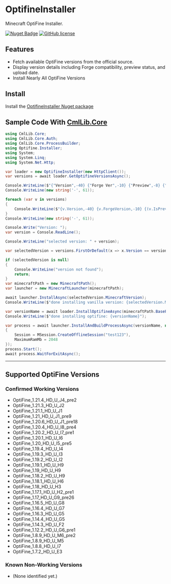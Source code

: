# OptifineInstaller
Minecraft OptiFine Installer.

[![Nuget Badge](https://img.shields.io/nuget/v/OptifineInstaller)](https://www.nuget.org/packages/OptifineInstaller)
[![GitHub license](https://img.shields.io/github/license/Naereen/StrapDown.js.svg)](https://github.com/mzggr0914/OptifineInstaller/blob/master/LICENSE)

## Features

* Fetch available OptiFine versions from the official source.
* Display version details including Forge compatibility, preview status, and upload date.
* Install Nearly All OptiFine Versions

## Install

Install the [OptifineInstaller Nuget package](https://www.nuget.org/packages/OptifineInstaller)

## Sample Code With [CmlLib.Core](https://github.com/CmlLib/CmlLib.Core)

```csharp
using CmlLib.Core;
using CmlLib.Core.Auth;
using CmlLib.Core.ProcessBuilder;
using Optifine.Installer;
using System;
using System.Linq;
using System.Net.Http;

var loader = new OptifineInstaller(new HttpClient());
var versions = await loader.GetOptifineVersionsAsync();

Console.WriteLine($"{"Version",-40} {"Forge Ver",-10} {"Preview",-8} {"Uploaded",-12}");
Console.WriteLine(new string('-', 61));

foreach (var v in versions)
{
    Console.WriteLine($"{v.Version,-40} {v.ForgeVersion,-10} {(v.IsPreviewVersion ? "Yes" : "No"),-8} {v.UploadedDate:yyyy-MM-dd}");
}
Console.WriteLine(new string('-', 61));

Console.Write("Version: ");
var version = Console.ReadLine();

Console.WriteLine("selected version: " + version);

var selectedVersion = versions.FirstOrDefault(x => x.Version == version);

if (selectedVersion is null)
{
    Console.WriteLine("version not found");
    return;
}
var minecraftPath = new MinecraftPath();
var launcher = new MinecraftLauncher(minecraftPath);

await launcher.InstallAsync(selectedVersion.MinecraftVersion);
Console.WriteLine($"done installing vanilla version: {selectedVersion.MinecraftVersion}");

var versionName = await loader.InstallOptifineAsync(minecraftPath.BasePath, selectedVersion);
Console.WriteLine($"done installing optifine: {versionName}");

var process = await launcher.InstallAndBuildProcessAsync(versionName, new MLaunchOption
{
    Session = MSession.CreateOfflineSession("test123"),
    MaximumRamMb = 2048
});
process.Start();
await process.WaitForExitAsync();
```

---

## Supported OptiFine Versions

### Confirmed Working Versions

* OptiFine\_1.21.4\_HD\_U\_J4\_pre2
* OptiFine\_1.21.3\_HD\_U\_J2
* OptiFine\_1.21.1\_HD\_U\_J1
* OptiFine\_1.21\_HD\_U\_J1\_pre9
* OptiFine\_1.20.6\_HD\_U\_J1\_pre18
* OptiFine\_1.20.4\_HD\_U\_I8\_pre4
* OptiFine\_1.20.2\_HD\_U\_I7\_pre1
* OptiFine\_1.20.1\_HD\_U\_I6
* OptiFine\_1.20\_HD\_U\_I5\_pre5
* OptiFine\_1.19.4\_HD\_U\_I4
* OptiFine\_1.19.3\_HD\_U\_I3
* OptiFine\_1.19.2\_HD\_U\_I2
* OptiFine\_1.19.1\_HD\_U\_H9
* OptiFine\_1.19\_HD\_U\_H9
* OptiFine\_1.18.2\_HD\_U\_H9
* OptiFine\_1.18.1\_HD\_U\_H6
* OptiFine\_1.18\_HD\_U\_H3
* OptiFine\_1.17.1\_HD\_U\_H2\_pre1
* OptiFine\_1.17\_HD\_U\_G9\_pre26
* OptiFine\_1.16.5\_HD\_U\_G8
* OptiFine\_1.16.4\_HD\_U\_G7
* OptiFine\_1.16.3\_HD\_U\_G5
* OptiFine\_1.14.4\_HD\_U\_G5
* OptiFine\_1.14.3\_HD\_U\_F2
* OptiFine\_1.12.2\_HD\_U\_G6\_pre1
* OptiFine\_1.8.9\_HD\_U\_M6\_pre2
* OptiFine\_1.8.9\_HD\_U\_M5
* OptiFine\_1.8.8\_HD\_U\_I7
* OptiFine\_1.7.2\_HD\_U\_E3

### Known Non-Working Versions

* (None identified yet.)
